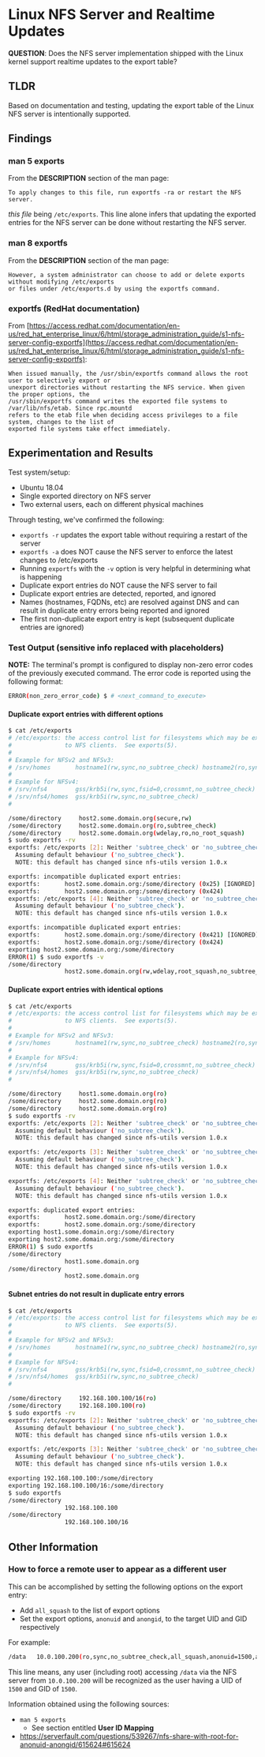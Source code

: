 # Linux NFS Server and Realtime Updates

**QUESTION**: Does the NFS server implementation shipped with the Linux kernel support realtime updates to the export table?

## TLDR

Based on documentation and testing, updating the export table of the Linux NFS server is intentionally supported.

## Findings

### man 5 exports

From the **DESCRIPTION** section of the man page:
```
To apply changes to this file, run exportfs -ra or restart the NFS server.
```
_this file_ being `/etc/exports`. This line alone infers that updating the exported entries for the NFS server can be done without restarting the NFS server.

### man 8 exportfs

From the **DESCRIPTION** section of the man page:
```
However, a system administrator can choose to add or delete exports without modifying /etc/exports
or files under /etc/exports.d by using the exportfs command.
```

### exportfs (RedHat documentation)

From [https://access.redhat.com/documentation/en-us/red_hat_enterprise_linux/6/html/storage_administration_guide/s1-nfs-server-config-exportfs](https://access.redhat.com/documentation/en-us/red_hat_enterprise_linux/6/html/storage_administration_guide/s1-nfs-server-config-exportfs):
```
When issued manually, the /usr/sbin/exportfs command allows the root user to selectively export or
unexport directories without restarting the NFS service. When given the proper options, the
/usr/sbin/exportfs command writes the exported file systems to /var/lib/nfs/etab. Since rpc.mountd
refers to the etab file when deciding access privileges to a file system, changes to the list of
exported file systems take effect immediately.
```

## Experimentation and Results

Test system/setup:
- Ubuntu 18.04
- Single exported directory on NFS server
- Two external users, each on different physical machines

Through testing, we've confirmed the following:
- `exportfs -r` updates the export table without requiring a restart of the server
- `exportfs -a` does NOT cause the NFS server to enforce the latest changes to /etc/exports
- Running `exportfs` with the `-v` option is very helpful in determining what is happening
- Duplicate export entries do NOT cause the NFS server to fail
- Duplicate export entries are detected, reported, and ignored
- Names (hostnames, FQDNs, etc) are resolved against DNS and can result in duplicate entry errors being reported and ignored
- The first non-duplicate export entry is kept (subsequent duplicate entries are ignored)

### Test Output (sensitive info replaced with placeholders)

**NOTE:** The terminal's prompt is configured to display non-zero error codes of the previously executed command. The error code is reported using the following format:
```bash
ERROR(non_zero_error_code) $ # <next_command_to_execute>
```

#### Duplicate export entries with different options

```bash
$ cat /etc/exports
# /etc/exports: the access control list for filesystems which may be exported
#               to NFS clients.  See exports(5).
#
# Example for NFSv2 and NFSv3:
# /srv/homes       hostname1(rw,sync,no_subtree_check) hostname2(ro,sync,no_subtree_check)
#
# Example for NFSv4:
# /srv/nfs4        gss/krb5i(rw,sync,fsid=0,crossmnt,no_subtree_check)
# /srv/nfs4/homes  gss/krb5i(rw,sync,no_subtree_check)
#

/some/directory     host2.some.domain.org(secure,rw)
/some/directory     host2.some.domain.org(ro,subtree_check)
/some/directory     host2.some.domain.org(wdelay,ro,no_root_squash)
$ sudo exportfs -rv
exportfs: /etc/exports [2]: Neither 'subtree_check' or 'no_subtree_check' specified for export "host2.some.domain.org:/some/directory".
  Assuming default behaviour ('no_subtree_check').
  NOTE: this default has changed since nfs-utils version 1.0.x

exportfs: incompatible duplicated export entries:
exportfs:       host2.some.domain.org:/some/directory (0x25) [IGNORED]
exportfs:       host2.some.domain.org:/some/directory (0x424)
exportfs: /etc/exports [4]: Neither 'subtree_check' or 'no_subtree_check' specified for export "host2.some.domain.org:/some/directory".
  Assuming default behaviour ('no_subtree_check').
  NOTE: this default has changed since nfs-utils version 1.0.x

exportfs: incompatible duplicated export entries:
exportfs:       host2.some.domain.org:/some/directory (0x421) [IGNORED]
exportfs:       host2.some.domain.org:/some/directory (0x424)
exporting host2.some.domain.org:/some/directory
ERROR(1) $ sudo exportfs -v
/some/directory
                host2.some.domain.org(rw,wdelay,root_squash,no_subtree_check,sec=sys,rw,secure,root_squash,no_all_squash)
```

#### Duplicate export entries with identical options

```bash
$ cat /etc/exports
# /etc/exports: the access control list for filesystems which may be exported
#               to NFS clients.  See exports(5).
#
# Example for NFSv2 and NFSv3:
# /srv/homes       hostname1(rw,sync,no_subtree_check) hostname2(ro,sync,no_subtree_check)
#
# Example for NFSv4:
# /srv/nfs4        gss/krb5i(rw,sync,fsid=0,crossmnt,no_subtree_check)
# /srv/nfs4/homes  gss/krb5i(rw,sync,no_subtree_check)
#

/some/directory     host1.some.domain.org(ro)
/some/directory     host2.some.domain.org(ro)
/some/directory     host2.some.domain.org(ro)
$ sudo exportfs -rv
exportfs: /etc/exports [2]: Neither 'subtree_check' or 'no_subtree_check' specified for export "host1.some.domain.org:/some/directory".
  Assuming default behaviour ('no_subtree_check').
  NOTE: this default has changed since nfs-utils version 1.0.x

exportfs: /etc/exports [3]: Neither 'subtree_check' or 'no_subtree_check' specified for export "host2.some.domain.org:/some/directory".
  Assuming default behaviour ('no_subtree_check').
  NOTE: this default has changed since nfs-utils version 1.0.x

exportfs: /etc/exports [4]: Neither 'subtree_check' or 'no_subtree_check' specified for export "host2.some.domain.org:/some/directory".
  Assuming default behaviour ('no_subtree_check').
  NOTE: this default has changed since nfs-utils version 1.0.x

exportfs: duplicated export entries:
exportfs:       host2.some.domain.org:/some/directory
exportfs:       host2.some.domain.org:/some/directory
exporting host1.some.domain.org:/some/directory
exporting host2.some.domain.org:/some/directory
ERROR(1) $ sudo exportfs
/some/directory
                host1.some.domain.org
/some/directory
                host2.some.domain.org
```

#### Subnet entries do not result in duplicate entry errors

```bash
$ cat /etc/exports
# /etc/exports: the access control list for filesystems which may be exported
#               to NFS clients.  See exports(5).
#
# Example for NFSv2 and NFSv3:
# /srv/homes       hostname1(rw,sync,no_subtree_check) hostname2(ro,sync,no_subtree_check)
#
# Example for NFSv4:
# /srv/nfs4        gss/krb5i(rw,sync,fsid=0,crossmnt,no_subtree_check)
# /srv/nfs4/homes  gss/krb5i(rw,sync,no_subtree_check)
#

/some/directory     192.168.100.100/16(ro)
/some/directory     192.168.100.100(ro)
$ sudo exportfs -rv
exportfs: /etc/exports [2]: Neither 'subtree_check' or 'no_subtree_check' specified for export "192.168.100.100/16:/some/directory".
  Assuming default behaviour ('no_subtree_check').
  NOTE: this default has changed since nfs-utils version 1.0.x

exportfs: /etc/exports [3]: Neither 'subtree_check' or 'no_subtree_check' specified for export "192.168.100.100:/some/directory".
  Assuming default behaviour ('no_subtree_check').
  NOTE: this default has changed since nfs-utils version 1.0.x

exporting 192.168.100.100:/some/directory
exporting 192.168.100.100/16:/some/directory
$ sudo exportfs
/some/directory
                192.168.100.100
/some/directory
                192.168.100.100/16
```

## Other Information

### How to force a remote user to appear as a different user

This can be accomplished by setting the following options on the export entry:
- Add `all_squash` to the list of export options
- Set the export options, `anonuid` and `anongid`, to the target UID and GID respectively

For example:
```bash
/data   10.0.100.200(ro,sync,no_subtree_check,all_squash,anonuid=1500,anongid=1500)
```
This line means, any user (including root) accessing `/data` via the NFS server from `10.0.100.200` will be recognized as the user having a UID of `1500` and GID of `1500`.

Information obtained using the following sources:
- `man 5 exports`
    - See section entitled **User ID Mapping**
- https://serverfault.com/questions/539267/nfs-share-with-root-for-anonuid-anongid/615624#615624

